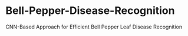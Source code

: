 # Bell-Pepper-Disease-Recognition
CNN-Based Approach for Efficient Bell Pepper Leaf Disease Recognition
